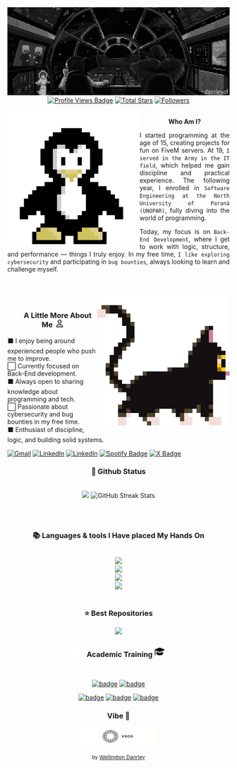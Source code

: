 <!--
<div align="center">
  <a href="#">
    <img 
      width="100%" 
      src="https://capsule-render.vercel.app/api?type=waving&color=FFA500&height=120&section=header&text=&fontSize=30&fontColor=000000&animation=twinkling"
    />
  </a>
  <br>
-->

<!--
<p align="center">
  <img 
    src="https://capsule-render.vercel.app/api?type=waving&color=FFD700&height=80&section=footer"
    width="100%" 
  />
</p>
-->



<!-- MasterHead -->
<a href="https://github.com/danrleyof/danrleyof/blob/main/back7.gif">
  <img src="https://github.com/danrleyof/danrleyof/blob/main/back7.gif" alt="Fallout GIF" style="width:auto; height:auto"/>
</a>



<!--<h1 align="left">
<img width="100%" src="https://readme-typing-svg.herokuapp.com/?font=Righteous&size=40&center=true&vCenter=true&width=800&height=70&duration=4000&lines=Hello!+👋;+MASTERJUDAH+here+🔥+!;"  alt="Typing Animation" style="width:100%"/>-->


<!-- Greeting -->
 <div align="center">
<!-- Profile Views -->
<a href="https://github.com/danrleyof" target="_blank">
  <img src="https://komarev.com/ghpvc/?username=danrleyof&label=Profile%20views&color=111111&style=for-the-badge&logo=github&logoColor=white&Color=black" 
       alt="Profile Views Badge" /></a>

<!-- Total Stars with GitHub Logo -->
<a href="https://github.com/danrleyof?tab=repositories&sort=stargazers" target="_blank">
  <img alt="Total Stars" title="Total stars on GitHub"
       src="https://img.shields.io/github/stars/danrleyof?style=for-the-badge&label=Stars&color=111111&logo=github" /></a>

<!-- Followers with GitHub Logo -->
<a href="https://github.com/danrleyof?tab=followers" target="_blank">
  <img alt="Followers" title="Follow me on GitHub"
       src="https://img.shields.io/github/followers/danrleyof?style=for-the-badge&label=Followers&color=111111&logo=github" /></a>

</div>
</br>

<img src="https://github.com/danrleyof/danrleyof/blob/main/pingu.gif" width=300 align="left">
<div align="center">

**Who Am I?**
</div>

<div align="justify">

I started programming at the age of 15, creating projects for fun on FiveM servers. At 19, `I served in the Army in the IT field`, which helped me gain discipline and practical experience. The following year, I enrolled in `Software Engineering at the North University of Paraná (UNOPAR)`, fully diving into the world of programming.

Today, my focus is on `Back-End Development`, where I get to work with logic, structure, and performance — things I truly enjoy. In my free time, `I like exploring cybersecurity` and participating in `bug bounties`, always looking to learn and challenge myself.

</div>

</br>

<!-- Gif  -->
<img align="right" alt="capa-Sobre" width="300" src="https://github.com/danrleyof/danrleyof/blob/main/16bit.gif"></br>

<!-- A Little More About Me -->
 <h3 align="center">
  <img src="./assets/icons/user-white.svg" width=15>
  A Little More About Me 
  <img src="./assets/icons/user-black.svg" width=15>
 </h3>

 ⬛ I enjoy being around experienced people who push me to improve.<br>
 ⬜ Currently focused on Back-End development.<br>
 ⬛ Always open to sharing knowledge about programming and tech.<br>
 ⬜ Passionate about cybersecurity and bug bounties in my free time.<br>
 ⬛ Enthusiast of discipline, logic, and building solid systems.

</div>
<a href="mailto:wellingtondanrley@vk.com">
  <img width="60px" src="https://play-lh.googleusercontent.com/MaRCSacmqLlbSST5m_sJUb_tE9pTresHYgwpd4gInpcj_NVGbjLCnTe96Yx5zz893bA=w480-h960" alt="Gmail" /></a> 
  
  <a href="https://www.linkedin.com/in/wellingtondanrley" target="_blank">
    <img width="60px" src="https://cdn-icons-png.freepik.com/256/2496/2496097.png?semt=ais_hybrid" alt="LinkedIn" /></a> 

<a href="https://danrley.vercel.app" target="_blank">
    <img width="60px" src="https://encrypted-tbn0.gstatic.com/images?q=tbn:ANd9GcQFggf9yNRN9xCYku8XMEkSE0LU9uMhkYbehQ&s" alt="LinkedIn" /></a> 

<a href="https://open.spotify.com/playlist/3toIofy1s8GUjmuTmcL8P2?si=qalyEP0uQFq6EKjEhiovOA" target="_blank">
  <img width="60px" src="https://cdn.jim-nielsen.com/watchos/512/spotify-music-and-podcasts-2020-03-19.png?rf=1024" alt="Spotify Badge"></a>

<a href="https://x.com/danrleyof" target="_blank">
  <img width="60px" src="https://upload.wikimedia.org/wikipedia/commons/thumb/b/b7/X_logo.jpg/1200px-X_logo.jpg" alt="X Badge"></a>


  
  <!--<a href="https://joshuathadi.github.io" target="_blank"><img src="https://img.shields.io/badge/Portfolio-FF5722?style=for-the-badge&logo=todoist&logoColor=white" alt="Portfolio" /></a>
-->
</div></h4>

</div>
<br/>

<!--Experence and experencing
<h3 align="center">🔆 Work'ed and Wor'king</h3>
<div align="center" style="display: flex; gap: 10px;">
    <img src="https://github.com/JoshuaThadi/JoshuaThadi/blob/main/hom1_rounded.png" alt="UOM Logo" width="350" style="border-radius: 10px;">
    <img src="https://github.com/JoshuaThadi/JoshuaThadi/blob/main/hom2_rounded.png" alt="HGS Logo" width="355" style="border-radius: 10px;">
</div>-->



<!-- git stat-->
<h3 align="center">🌱 Github Status</h3>
<br>
<div align="center">
  <img width="398" src="https://github-readme-stats.vercel.app/api?username=danrleyof&count_private=true&show_icons=true&theme=nord&rank_icon=github&border_radius=8"/> 
  <img width="420" src="https://nirzak-streak-stats.vercel.app/?user=danrleyof&theme=nord&hide_border=false" alt="GitHub Streak Stats"><br/>

  
  <!--<img width="330" src="https://github-readme-stats.vercel.app/api/top-langs/?username=joshuathadi&theme=nord&hide_border=false&include_all_commits=false&count_private=false&layout=compact" alt="Top Languages">-->

  
</div>

<br/><br/>



<!-- lang-->
<h3 align="center">📚 Languages & tools I Have placed My Hands On </h3>

<br/>

<div align="center">
  <img src="https://skillicons.dev/icons?i=nodejs,mongodb,gitlab,react,nextjs,figma" /><br>
    <img src="https://skillicons.dev/icons?i=bootstrap,html,css,vscode,github,git" /><br>
    <img src="https://skillicons.dev/icons?i=c,kali,arch,ubuntu,python,javascript" /><br>
    <img src="https://skillicons.dev/icons?i=cpp,cs,vim,debian,pwsh,mysql" /><br>
</div>

<br/>




<!-- top repo and teck stack-->
<div align="center">
  <h3>⭐️ Best Repositories</h3>
  <div style="display: flex; justify-content: center; gap: 10px;">
    <a href="https://github.com/danrleyof/pac22-browser">
        <img width=380 src="https://github-readme-stats.vercel.app/api/pin/?username=danrleyof&repo=pac22-browser&theme=light&title_color=ffffff&icon_color=ffffff&text_color=ffffff&bg_color=2e3440" /></a>
</div>

<!-- Academic Training-->
<h3 align="center">
<img src="./assets/icons/graduation-white.svg" width=25>
 Academic Training
<img src="./assets/icons/graduation-black.svg" width=25>
</h3>
<br>

<!-- Academic Badge-->
<div align="center">

[![badge](https://github-readme-educational-badge.vercel.app/en/badge?name=Universidade%20Norte%20do%20Paraná&course=Software%20Engineering&degree=Bachelor&progress=50%25&img=https://encrypted-tbn0.gstatic.com/images?q=tbn:ANd9GcQ55QsJsjq0FZmgT87x7M8UDfRdvIY7Vhem5aoICcD2ELWxyGqm4MbHUuALRDqckoEhwag&usqp=CAU)]()
[![badge](https://github-readme-educational-badge.vercel.app/en/badge?name=Technical%20School&course=Systems%20Development&degree=Technical&progress=95%25&img=https://encrypted-tbn0.gstatic.com/images?q=tbn:ANd9GcQ-o_hfr7FQhWJMWhp6Dq28IWTvHXpO26XN9Vaq7VC5bTBStXtrcCSP4T5eWWS-aRU11NI&usqp=CAU)]()

[![badge](https://github-readme-educational-badge.vercel.app/en/badge?name=Faculdade%20de%20Informática%20e%20Administração%20Paulista&course=Software%20Engineering&degree=NNO%20Course&progress=35%25&img=https://github.com/danrleyof/danrleyof/blob/main/fiap5.png?raw=true)]()
[![badge](https://github-readme-educational-badge.vercel.app/en/badge?name=Faculdade%20de%20Informática%20e%20Administração%20Paulista&course=Big%20Data%20e%20Analytics&degree=NNO%20Course&progress=62%25&img=https://github.com/danrleyof/danrleyof/blob/main/fiap5.png?raw=true)]()
[![badge](https://github-readme-educational-badge.vercel.app/en/badge?name=Udemy&course=ReactJS%2018%20e%20TypeScript&degree=NNO%20Course&progress=100%25&img=https://foxfio.com/wp-content/uploads/2023/05/Udemy-Personal-Plan-foxfiocom.png)]()

<!-- vsc -->
<h3 align="center">Vibe 🍂 </h3>

<p align="center">
  <a href="https://vsco.co/danrleyof/"> <img align="center" src="https://github.com/danrleyof/danrleyof/blob/main/vsc2.png" height="40" width="180" alt="danrleyof" /></a>
</p>

<sub>by [Wellington Danrley](https://danrley.vercel.app)</sub>
